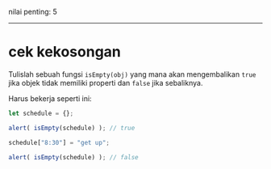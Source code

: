 nilai penting: 5

---

# cek kekosongan

Tulislah sebuah fungsi `isEmpty(obj)` yang mana akan mengembalikan `true` jika objek tidak memiliki properti dan `false` jika sebaliknya.

Harus bekerja seperti ini:

```js
let schedule = {};

alert( isEmpty(schedule) ); // true

schedule["8:30"] = "get up";

alert( isEmpty(schedule) ); // false
```

